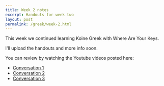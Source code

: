 ```yaml
---
title: Week 2 notes
excerpt: Handouts for week two
layout: post
permalink: /greek/week-2.html
---
```


This week we continued learning Koine Greek with Where Are Your Keys.

I'll upload the handouts and more info soon.

You can review by watching the Youtube videos posted here:

* [Conversation 1](https://youtu.be/-KYWs0fSxtY)
* [Conversation 2](https://youtu.be/dnIsvFQmMi8)
* [Conversation 3](https://youtu.be/6rUt0Mia28I)
  
